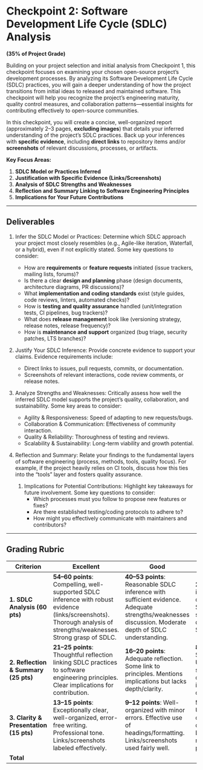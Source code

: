 # Checkpoint 2: Software Development Life Cycle (SDLC) Analysis
**(35% of Project Grade)**

Building on your project selection and initial analysis from Checkpoint 1, this checkpoint focuses on examining your chosen open-source project’s development processes. By analyzing its Software Development Life Cycle (SDLC) practices, you will gain a deeper understanding of how the project transitions from initial ideas to released and maintained software. This checkpoint will help you recognize the project’s engineering maturity, quality control measures, and collaboration patterns—essential insights for contributing effectively to open-source communities.

In this checkpoint, you will create a concise, well-organized report (approximately 2–3 pages, **excluding images**) that details your inferred understanding of the project’s SDLC practices. Back up your inferences with **specific evidence**, including **direct links** to repository items and/or **screenshots** of relevant discussions, processes, or artifacts.

**Key Focus Areas:**
1. **SDLC Model or Practices Inferred**
2. **Justification with Specific Evidence (Links/Screenshots)**
3. **Analysis of SDLC Strengths and Weaknesses**
4. **Reflection and Summary Linking to Software Engineering Principles**
5. **Implications for Your Future Contributions**

---

## Deliverables

1. Infer the SDLC Model or Practices: Determine which SDLC approach your project most closely resembles (e.g., Agile-like iteration, Waterfall, or a hybrid), even if not explicitly stated.  Some key questions to consider:
     - How are **requirements** or **feature requests** initiated (issue trackers, mailing lists, forums)?  
     - Is there a clear **design and planning** phase (design documents, architecture diagrams, PR discussions)?  
     - What **implementation and coding standards** exist (style guides, code reviews, linters, automated checks)?  
     - How is **testing and quality assurance** handled (unit/integration tests, CI pipelines, bug trackers)?  
     - What does **release management** look like (versioning strategy, release notes, release frequency)?  
     - How is **maintenance and support** organized (bug triage, security patches, LTS branches)?

2. Justify Your SDLC Inference: Provide concrete evidence to support your claims. Evidence requirements include:
    - Direct links to issues, pull requests, commits, or documentation.  
    - Screenshots of relevant interactions, code review comments, or release notes.

3. Analyze Strengths and Weaknesses: Critically assess how well the inferred SDLC model supports the project’s quality, collaboration, and sustainability. Some key areas to consider:
    - Agility & Responsiveness: Speed of adapting to new requests/bugs.  
    - Collaboration & Communication: Effectiveness of community interaction.  
    - Quality & Reliability: Thoroughness of testing and reviews.  
    - Scalability & Sustainability: Long-term viability and growth potential.

4. Reflection and Summary: Relate your findings to the fundamental layers of software engineering (process, methods, tools, quality focus).  For example, if the project heavily relies on CI tools, discuss how this ties into the “tools” layer and fosters quality assurance.
    1. Implications for Potential Contributions: Highlight key takeaways for future involvement. Some key questions to consider: 
        - Which processes must you follow to propose new features or fixes?  
        - Are there established testing/coding protocols to adhere to?  
        - How might you effectively communicate with maintainers and contributors?


---

## Grading Rubric

| **Criterion**                         | **Excellent**                                                                                                                                  | **Good**                                                                                                                | **Fair**                                                                                                                     | **Poor**                                                                                                                           | **Points** |
|--------------------------------------|-------------------------------------------------------------------------------------------------------------------------------------------------|-------------------------------------------------------------------------------------------------------------------------|------------------------------------------------------------------------------------------------------------------------------|-----------------------------------------------------------------------------------------------------------------------------------|----------:|
| **1. SDLC Analysis (60 pts)**        | **54–60 points**: Compelling, well-supported SDLC inference with robust evidence (links/screenshots). Thorough analysis of strengths/weaknesses. Strong grasp of SDLC. | **40–53 points**: Reasonable SDLC inference with sufficient evidence. Adequate strengths/weaknesses discussion. Moderate depth of SDLC understanding. | **20–39 points**: Basic inference with limited or unclear evidence. Shallow strengths/weaknesses discussion. Superficial SDLC grasp. | **0–19 points**: Lacks coherent SDLC analysis. Little/no evidence; minimal strengths/weaknesses discussion. Poor or no SDLC grasp. |      /60  |
| **2. Reflection & Summary (25 pts)** | **21–25 points**: Thoughtful reflection linking SDLC practices to software engineering principles. Clear implications for contribution.         | **16–20 points**: Adequate reflection. Some link to principles. Mentions implications but lacks depth/clarity.           | **8–15 points**: Superficial reflection. Unclear link to software engineering concepts. Minimal implications for contributions. | **0–7 points**: No meaningful reflection. Fails to connect to broader concepts or discuss contribution implications.              |      /25  |
| **3. Clarity & Presentation (15 pts)** | **13–15 points**: Exceptionally clear, well-organized, error-free writing. Professional tone. Links/screenshots labeled effectively.           | **9–12 points**: Well-organized with minor errors. Effective use of headings/formatting. Links/screenshots used fairly well. | **5–8 points**: Understandable, but contains errors or organizational issues. Links/screenshots may be unclear or poorly labeled.  | **0–4 points**: Disorganized, frequent errors, minimal or missing screenshots/links. Difficult to follow.                         |      /15  |
| **Total**                             |                                                                                                                                                 |                                                                                                                         |                                                                                                                              |                                                                                                                                   |    **/100** |
